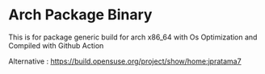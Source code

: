 # Arch Package Binary 

This is for package generic build for arch x86_64 with Os Optimization and Compiled with Github Action 

Alternative :
https://build.opensuse.org/project/show/home:jpratama7
